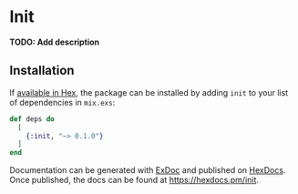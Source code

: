 # Init

**TODO: Add description**

## Installation

If [available in Hex](https://hex.pm/docs/publish), the package can be installed
by adding `init` to your list of dependencies in `mix.exs`:

```elixir
def deps do
  [
    {:init, "~> 0.1.0"}
  ]
end
```

Documentation can be generated with [ExDoc](https://github.com/elixir-lang/ex_doc)
and published on [HexDocs](https://hexdocs.pm). Once published, the docs can
be found at <https://hexdocs.pm/init>.

